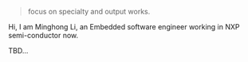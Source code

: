 > focus on specialty and output works.

Hi, I am Minghong Li, an Embedded software engineer working in NXP semi-conductor now.

TBD...
